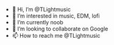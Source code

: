 - 👋 Hi, I’m @TLightmusic
- 👀 I’m interested in music, EDM, lofi
- 🌱 I’m currently noob
- 💞️ I’m looking to collaborate on Google
- 📫 How to reach me @TLightmusic

<!---
TLightmusic/TLightmusic is a ✨ special ✨ repository because its `README.md` (this file) appears on your GitHub profile.
You can click the Preview link to take a look at your changes.
--->
